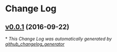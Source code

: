 # Change Log

## [v0.0.1](https://github.com/goldeneggg/lsec2/tree/v0.0.1) (2016-09-22)


\* *This Change Log was automatically generated by [github_changelog_generator](https://github.com/skywinder/Github-Changelog-Generator)*